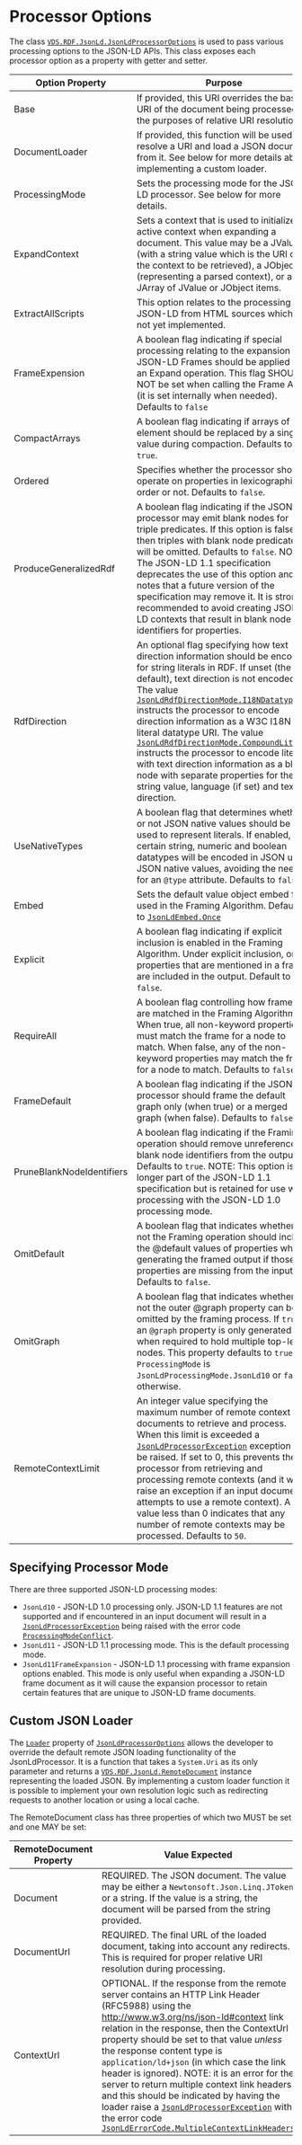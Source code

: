 # Processor Options

The class [`VDS.RDF.JsonLd.JsonLdProcessorOptions`](xref:VDS.RDF.JsonLd.JsonLdProcessorOptions) is used to pass various processing options to the JSON-LD APIs. This class exposes each processor option as a property with getter and setter.

| Option Property | Purpose
|-----------------|-----------|
| Base            | If provided, this URI overrides the base URI of the document being processed for the purposes of relative URI resolution.
| DocumentLoader  | If provided, this function will be used to resolve a URI and load a JSON document from it. See below for more details about implementing a custom loader.
| ProcessingMode  | Sets the processing mode for the JSON-LD processor. See below for more details.
| ExpandContext   | Sets a context that is used to initialize the active context when expanding a document. This value may be a JValue (with a string value which is the URI of the context to be retrieved), a JObject (representing a parsed context), or a JArray of JValue or JObject items.
| ExtractAllScripts | This option relates to the processing of JSON-LD from HTML sources which is not yet implemented.
| FrameExpension | A boolean flag indicating if special processing relating to the expansion of JSON-LD Frames should be applied to an Expand operation. This flag SHOULD NOT be set when calling the Frame API (it is set internally when needed). Defaults to `false`
| CompactArrays   | A boolean flag indicating if arrays of one element should be replaced by a single value during compaction. Defaults to `true`.
| Ordered | Specifies whether the processor should operate on properties in lexicographical order or not. Defaults to `false`.
| ProduceGeneralizedRdf | A boolean flag indicating if the JSON-LD processor may emit blank nodes for triple predicates. If this option is false, then triples with blank node predicates will be omitted. Defaults to `false`. NOTE: The JSON-LD 1.1 specification deprecates the use of this option and notes that a future version of the specification may remove it. It is strongly recommended to avoid creating JSON-LD contexts that result in blank node identifiers for properties.
| RdfDirection | An optional flag specifying how text direction information should be encoded for string literals in RDF. If unset (the default), text direction is not encoded. The value [`JsonLdRdfDirectionMode.I18NDatatype`](xref:VDS.RDF.JsonLd.Syntax.JsonLdRdfDirectionMode.I18NDatatype) instructs the processor to encode direction information as a W3C I18N literal datatype URI. The value [`JsonLdRdfDirectionMode.CompoundLiteral`](xref:VDS.RDF.JsonLd.Syntax.JsonLdRdfDirectionMode.CompoundLiteral) instructs the processor to encode literals with text direction information as a blank node with separate properties for the string value, language (if set) and text direction.
| UseNativeTypes | A boolean flag that determines whether or not JSON native values should be used to represent literals. If enabled, certain string, numeric and boolean datatypes will be encoded in JSON using JSON native values, avoiding the need for an `@type` attribute. Defaults to `false`.
| Embed | Sets the default value object embed flag used in the Framing Algorithm. Defaults to [`JsonLdEmbed.Once`](xref:VDS.RDF.JsonLd.Syntax.JsonLdEmbed.Once)
| Explicit | A boolean flag indicating if explicit inclusion is enabled in the Framing Algorithm. Under explicit inclusion, only properties that are mentioned in a frame are included in the output. Default to `false`.
| RequireAll | A boolean flag controlling how frames are matched in the Framing Algorithm. When true, all non-keyword properties must match the frame for a node to match. When false, any of the non-keyword properties may match the frame for a node to match. Defaults to `false`.
| FrameDefault | A boolean flag indicating if the JSON-LD processor should frame the default graph only (when true) or a merged graph (when false). Defaults to `false`.
| PruneBlankNodeIdentifiers | A boolean flag indicating if the Framing operation should remove unreferenced blank node identifiers from the output. Defaults to `true`. NOTE: This option is no longer part of the JSON-LD 1.1 specification but is retained for use when processing with the JSON-LD 1.0 processing mode.
| OmitDefault | A boolean flag that indicates whether or not the Framing operation should include the @default values of properties when generating the framed output if those properties are missing from the input. Defaults to `false`.
| OmitGraph | A boolean flag that indicates whether or not the outer @graph property can be omitted by the framing process. If `true` an `@graph` property is only generated when required to hold multiple top-level nodes. This property defaults to `true` if `ProcessingMode` is `JsonLdProcessingMode.JsonLd10` or `false` otherwise.
| RemoteContextLimit | An integer value specifying the maximum number of remote context documents to retrieve and process. When this limit is exceeded a [`JsonLdProcessorException`](xref:VDS.RDF.JsonLd.JsonLdProcessorException) exception will be raised. If set to 0, this prevents the processor from retrieving and processing remote contexts (and it will raise an exception if an input document attempts to use a remote context). A value less than 0 indicates that any number of remote contexts may be processed. Defaults to `50`.

## Specifying Processor Mode

There are three supported JSON-LD processing modes:

* `JsonLd10` - JSON-LD 1.0 processing only. JSON-LD 1.1 features are not supported and if encountered in an input document will result in a [`JsonLdProcessorException`](xref:VDS.RDF.JsonLd.JsonLdProcessorException) being raised with the error code [`ProcessingModeConflict`](xref:VDS.RDF.JsonLd.JsonLdErrorCode.ProcessingModeConflict).
* `JsonLd11` - JSON-LD 1.1 processing mode. This is the default processing mode.
* `JsonLd11FrameExpansion` - JSON-LD 1.1 processing with frame expansion options enabled. This mode is only useful when expanding a JSON-LD frame document as it will cause the expansion processor to retain certain features that are unique to JSON-LD frame documents.

## Custom JSON Loader

The [`Loader`](xref:VDS.RDF.JsonLd.JsonLdProcessorOptions.Loader) property of [`JsonLdProcessorOptions`](xref:VDS.RDF.JsonLd.JsonLdProcessorOptions) allows the developer to override the default remote JSON loading functionality of the JsonLdProcessor. It is a function that takes a `System.Uri` as its only parameter and returns a [`VDS.RDF.JsonLd.RemoteDocument`](xref:VDS.RDF.JsonLd.RemoteDocument) instance representing the loaded JSON. By implementing a custom loader function it is possible to implement your own resolution logic such as redirecting requests to another location or using  a local cache.

The RemoteDocument class has three properties of which two MUST be set and one MAY be set:

| RemoteDocument Property | Value Expected
|-------------------------|------------------------|
| Document                | REQUIRED. The JSON document. The value may be either a `Newtonsoft.Json.Linq.JToken` or a string. If the value is a string, the document will be parsed from the string provided.
| DocumentUrl             | REQUIRED. The final URL of the loaded document, taking into account any redirects. This is required for proper relative URI resolution during processing.
| ContextUrl              | OPTIONAL. If the response from the remote server contains an HTTP Link Header (RFC5988) using the http://www.w3.org/ns/json-ld#context link relation in the response, then the ContextUrl property should be set to that value *unless* the response content type is `application/ld+json` (in which case the link header is ignored). NOTE: it is an error for the server to return multiple context link headers and this should be indicated by having the loader raise a [`JsonLdProcessorException`](xref:VDS.RDF.JsonLd.JsonLdProcessorException) with the error code [`JsonLdErrorCode.MultipleContextLinkHeaders`](xref:VDS.RDF.JsonLd.JsonLdErrorCode)